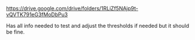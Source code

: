 https://drive.google.com/drive/folders/1RLiZf5NAjp9t-vQVTK791eG3fMoDbPu3

Has all info needed to test and adjust the thresholds if needed but it should be fine.
